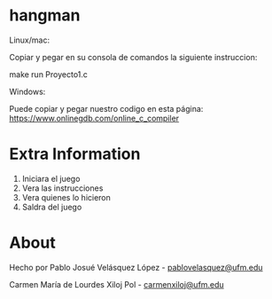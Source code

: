 # hangman


Linux/mac:

Copiar y pegar en su consola de comandos la siguiente instruccion:

make run Proyecto1.c

Windows:

Puede copiar y pegar nuestro codigo en esta página: https://www.onlinegdb.com/online_c_compiler


# Extra Information

1. Iniciara el juego
2. Vera las instrucciones
3. Vera quienes lo hicieron
4. Saldra del juego

# About
Hecho por Pablo Josué Velásquez López - pablovelasquez@ufm.edu

Carmen María de Lourdes Xiloj Pol - carmenxiloj@ufm.edu 

